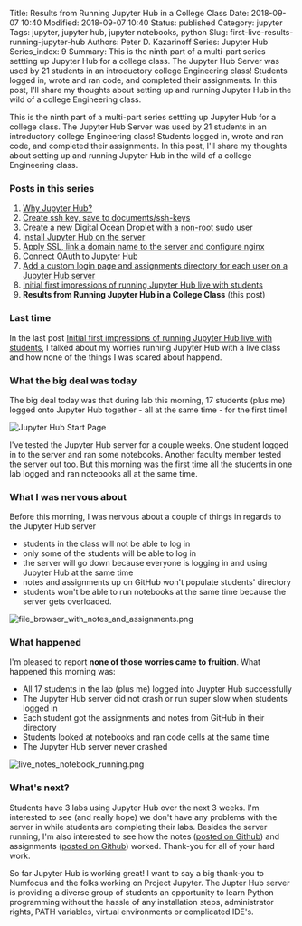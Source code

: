 Title: Results from Running Jupyter Hub in a College Class
Date: 2018-09-07 10:40
Modified: 2018-09-07 10:40
Status: published
Category: jupyter
Tags: jupyter, jupyter hub, jupyter notebooks, python
Slug: first-live-results-running-jupyter-hub
Authors: Peter D. Kazarinoff
Series: Jupyter Hub
Series_index: 9
Summary: This is the ninth part of a multi-part series settting up Jupyter Hub for a college class. The Jupyter Hub Server was used by 21 students in an introductory college Engineering class! Students logged in, wrote and ran code, and completed their assignments. In this post, I'll share my thoughts about setting up and running Jupyter Hub in the wild of a college Engineering class.

This is the ninth part of a multi-part series settting up Jupyter Hub for a college class. The Jupyter Hub Server was used by 21 students in an introductory college Engineering class! Students logged in, wrote and ran code, and completed their assignments. In this post, I'll share my thoughts about setting up and running Jupyter Hub in the wild of a college Engineering class.

### Posts in this series

1. [Why Jupyter Hub?]({filename}/posts/jupyterhub/why_jupyter_hub.md)
2. [Create ssh key, save to documents/ssh-keys]({filename}/posts/jupyterhub/PuTTYgen_ssh_key.md)
3. [Create a new Digital Ocean Droplet with a non-root sudo user]({filename}/posts/jupyterhub/new_DO_droplet.md)
4. [Install Jupyter Hub on the server]({filename}/posts/jupyterhub/installing_jupyterhub.md)
5. [Apply SSL, link a domain name to the server and configure nginx]({filename}/posts/jupyterhub/SSL_and_nginx_with_jupyterhub.md)
6. [Connect OAuth to Jupyter Hub]({filename}/posts/jupyterhub/authentication_and_jupyterhub_as_a_system_service.md)
7. [Add a custom login page and assignments directory for each user on a Jupyter Hub server]({filename}/posts/jupyterhub/assignments_dir_and_custom_login_page.md)
8. [Initial first impressions of running Jupyter Hub live with students]({filename}/posts/jupyterhub/first_live_results_with_students.md)
9. **Results from Running Jupyter Hub in a College Class** (this post) 


### Last time

In the last post [Initial first impressions of running Jupyter Hub live with students]({filename}/posts/jupyterhub/first_live_results_with_students.md), I talked about my worries running Jupyter Hub with a live class and how none of the things I was scared about happend.

### What the big deal was today

The big deal today was that during lab this morning, 17 students (plus me) logged onto Jupyter Hub together - all at the same time - for the first time!

![Jupyter Hub Start Page]({filename}/posts/jupyterhub/start_my_server_button.png)

I've tested the Jupyter Hub server for a couple weeks. One student logged in to the server and ran some notebooks. Another faculty member tested the server out too. But this morning was the first time all the students in one lab logged and ran notebooks all at the same time. 

### What I was nervous about

Before this morning, I was nervous about a couple of things in regards to the Jupyter Hub server

 * students in the class will not be able to log in
 * only some of the students will be able to log in
 * the server will go down because everyone is logging in and using Jupyter Hub at the same time
 * notes and assignments up on GitHub won't populate students' directory
 * students won't be able to run notebooks at the same time because the server gets overloaded. 

![file_browser_with_notes_and_assignments.png]({filename}/posts/jupyterhub/file_browser_with_notes_and_assignments.png)


### What happened

I'm pleased to report **none of those worries came to fruition**. What happened this morning was:

 * All 17 students in the lab (plus me) logged into Juypter Hub successfully
 * The Jupyter Hub server did not crash or run super slow when students logged in
 * Each student got the assignments and notes from GitHub in their directory
 * Students looked at notebooks and ran code cells at the same time
 * The Jupyter Hub server never crashed

![live_notes_notebook_running.png]({filename}/posts/jupyterhub/live_notes_notebook_running.png)

### What's next?

Students have 3 labs using Jupyter Hub over the next 3 weeks. I'm interested to see (and really hope) we don't have any problems with the server in while students are completing their labs. Besides the server running, I'm also interested to see how the notes ([posted on Github](https://github.com/ProfessorKazarinoff/ENGR101/tree/master/notes)) and assignments ([posted on Github](https://github.com/ProfessorKazarinoff/ENGR101/tree/master/assignments)) worked. Thank-you for all of your hard work.

So far Jupyter Hub is working great! I want to say a big thank-you to Numfocus and the folks working on Project Jupyter. The Jupter Hub server is providing a diverse group of students an opportunity to learn Python programming without the hassle of any installation steps, administrator rights, PATH variables, virtual environments or complicated IDE's.
